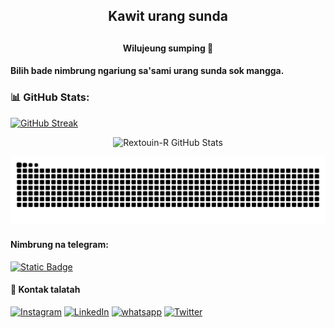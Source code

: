 <h2 align="center">Kawit urang sunda<h2/>
<!---
Rextouin-R/Rextouin-R is a ✨ special ✨ repository because its `README.md` (this file) appears on your GitHub profile.
You can click the Preview link to take a look at your changes.
--->
<h4 align="center">
Wilujeung sumping 👋
<h4/>
Bilih bade nimbrung ngariung sa'sami urang sunda sok mangga.

### 📊 GitHub Stats:
<a href="https://git.io/streak-stats"><img src="https://streak-stats.demolab.com?user=Rextouin-R&theme=algolia&locale=su" alt="GitHub Streak" /></a>
<p align="center">
  <img src="https://github-readme-stats.vercel.app/api?username=Rextouin-R&show_icons=true&theme=ambient_gradient&locale=id" alt="Rextouin-R GitHub Stats"/>
</p>
</p>
<picture align="center">
  <source media="(prefers-color-scheme: dark)" srcset="https://raw.githubusercontent.com/recitativonika/Rextouin-R/output/github-contribution-grid-snake-dark.svg">
  <source media="(prefers-color-scheme: light)" srcset="https://raw.githubusercontent.com/recitativonika/recitativonika/output/github-contribution-grid-snake.svg">
  <img alt="github contribution grid snake animation" src="https://raw.githubusercontent.com/recitativonika/recitativonika/output/github-contribution-grid-snake.svg">
</picture>


#### Nimbrung na telegram:
[![Static Badge](https://img.shields.io/badge/Telegram-Airdrop◾unlimited-Link?style=for-the-badge&logo=Telegram&logoColor=white&logoSize=auto&color=blue)](https://t.me/UNLXairdop)

#### 🤝 Kontak talatah
<p align="left">
  <a href="https://instagram.com/ramadhvni" target="_blank"><img src="https://img.shields.io/badge/-Instagram-%23E4405F?style=flat&logo=instagram&logoColor=white" alt="Instagram"/></a>
   <a href="https://linkedin.com/in/ramadhvni" target="_blank"><img src="https://img.shields.io/badge/-Telegram-%230077B5?style=flat&logo=telegram&logoColor=white" alt="LinkedIn"/></a>
   <a href="https://www.hackerrank.com/rxmxdhxni" target="_blank"><img src="https://img.shields.io/badge/-WhatsApp-%232EC866?style=flat&logo=whatsapp&logoColor=white" alt="whatsapp"/></a>
   <a href="https://medium.com/@dntyk" target="_blank"><img src="https://img.shields.io/badge/-Twitter-%2312100E?style=flat&logo=x&logoColor=white" alt="Twitter"/></a>
